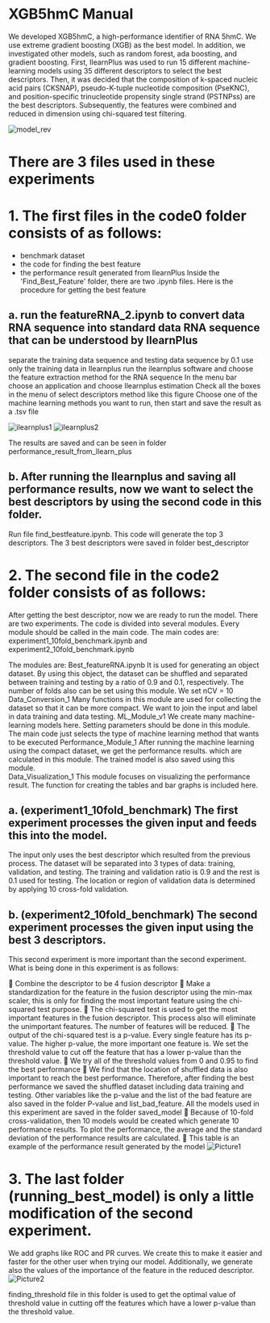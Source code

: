 # XGB5hmC Manual
We developed XGB5hmC, a high-performance identifier of RNA 5hmC. We use extreme gradient boosting (XGB) as the best model. In addition, we investigated other models, such as random forest, ada boosting, and gradient boosting. First, IlearnPlus was used to run 15 different machine-learning models using 35 different descriptors to select the best descriptors. Then, it was decided that the composition of k-spaced nucleic acid pairs (CKSNAP), pseudo-K-tuple nucleotide composition (PseKNC), and position-specific trinucleotide propensity single strand (PSTNPss) are the best descriptors. Subsequently, the features were combined and reduced in dimension using chi-squared test filtering. 

![model_rev](https://user-images.githubusercontent.com/99703772/230023166-ce6b8149-4c6c-48e0-8bbb-f32395d8bf5b.jpg)

# There are 3 files used in these experiments
# 1. The first files in the code0 folder consists of as follows:
  - benchmark dataset
  - the code for finding the best feature
  - the performance result generated from IlearnPlus
Inside the 'Find_Best_Feature' folder, there are two .ipynb files. Here is the procedure for getting the best feature 
## a.	run the featureRNA_2.ipynb to convert data RNA sequence into standard data RNA sequence that can be understood by IlearnPlus 
separate the training data sequence and testing data sequence by 0.1
use only the training data in Ilearnplus 
run the ilearnplus software and choose the feature extraction method for the RNA sequence
      In the menu bar choose an application and choose Ilearnplus estimation 
Check all the boxes in the menu of select descriptors method like this figure
Choose one of the machine learning methods you want to run, then start and save the result as a .tsv file 
     
![ilearnplus1](https://user-images.githubusercontent.com/99703772/230024235-25f7c5dc-6421-4a77-8540-9e641cb3bbcc.png)
![ilearnplus2](https://user-images.githubusercontent.com/99703772/230024747-b09a533f-d591-4753-8d3a-1ca45eedef67.png)

The results are saved and can be seen in folder performance_result_from_Ilearn_plus 
## b. After running the Ilearnplus and saving all performance results, now we want to select the best descriptors by using the second code in this folder. 
Run file find_bestfeature.ipynb. This code will generate the top 3 descriptors. The 3 best descriptors were saved in folder best_descriptor

# 2. The second file in the code2 folder consists of as follows:
After getting the best descriptor, now we are ready to run the model. There are two experiments.
The code is divided into several modules. Every module should be called in the main code. 
The main codes are: 
experiment1_10fold_benchmark.ipynb and 
experiment2_10fold_benchmark.ipynb 

The modules are: 
Best_featureRNA.ipynb
It is used for generating an object dataset. By using this object, the dataset can be shuffled and separated between training and testing by a ratio of 0.9 and 0.1, respectively. The number of folds also can be set using this module. We set nCV = 10 
Data_Conversion_1
Many functions in this module are used for collecting the dataset so that it can be more compact. We want to join the input and label in data training and data testing.
ML_Module_v1
We create many machine-learning models here. Setting parameters should be done in this module. The main code just selects the type of machine learning method that wants to be executed
Performance_Module_1
After running the machine learning using the compact dataset, we get the performance results.  which are calculated in this module. The trained model is also saved using this module.  
Data_Visualization_1 
This module focuses on visualizing the performance result. The function for creating the tables and bar graphs is included here. 

## a.	(experiment1_10fold_benchmark) The first experiment processes the given input and feeds this into the model. 
The input only uses the best descriptor which resulted from the previous process. The dataset will be separated into 3 types of data: training, validation, and testing. The training and validation ratio is 0.9 and the rest is 0.1 used for testing. The location or region of validation data is determined by applying 10 cross-fold validation.
## b.	(experiment2_10fold_benchmark) The second experiment processes the given input using the best 3 descriptors. 
This second experiment is more important than the second experiment. What is being done in this experiment is as follows:

	Combine the descriptor to be 4 fusion descriptor
	Make a standardization for the feature in the fusion descriptor using the min-max scaler, this is only for finding the most important feature using the chi-squared test purpose.
	The chi-squared test is used to get the most important features in the fusion descriptor. This process also will eliminate the unimportant features. The number of features will be reduced. 
	The output of the chi-squared test is a p-value. Every single feature has its p-value. The higher p-value, the more important one feature is. We set the threshold value to cut off the feature that has a lower p-value than the threshold value.
	We try all of the threshold values from 0 and 0.95 to find the best performance
	We find that the location of shuffled data is also important to reach the best performance. Therefore, after finding the best performance we saved the shuffled dataset including data training and testing. Other variables like the p-value and the list of the bad feature are also saved in the folder P-value and list_bad_feature. All the models used in this experiment are saved in the folder saved_model
	Because of 10-fold cross-validation, then 10 models would be created which generate 10 performance results. To plot the performance, the average and the standard deviation of the performance results are calculated.
	This table is an example of the performance result generated by the model
![Picture1](https://user-images.githubusercontent.com/99703772/230028259-0425fed8-1f16-4842-8b91-9e0f32f07d72.jpg)


# 3. The last folder (running_best_model) is only a little modification of the second experiment. 
We add graphs like ROC and PR curves. We create this to make it easier and faster for the other user when trying our model. Additionally, we generate also the values of the importance of the feature in the reduced descriptor.    
![Picture2](https://user-images.githubusercontent.com/99703772/230028397-63e70130-4312-4930-b481-73c831d52379.jpg)

finding_threshold file in this folder is used to get the optimal value of threshold value in cutting off the features which have a lower p-value than the threshold value. 
